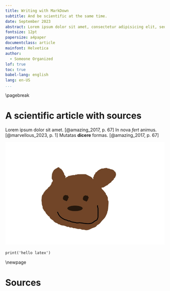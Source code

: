 ```yaml
---
title: Writing with MarkDown
subtitle: And be scientific at the same time.
date: September 2023
abstract: Lorem ipsum dolor sit amet, consectetur adipisicing elit, sed do eiusmod tempor incididunt ut labore et dolore magna aliqua. Ut enimad minim veniam, quis nostrud exercitation ullamco laboris nisi ut aliquip ex ea commodo consequat. Duis aute irure dolor in reprehenderit in voluptate velit esse cillum dolore eu fugiat nulla pariatur. Excepteur sint occaecat cupidatat non proident, sunt in culpa qui officia deserunt mollit anim id est laborum.
fontsize: 12pt
papersize: a4paper
documentclass: article
mainfont: Helvetica
author:
  - Someone Organized
lof: true
toc: true
babel-lang: english
lang: en-US
...
```


\pagebreak

A scientific article with sources
=================================

Lorem ipsum dolor sit amet. [@amazing_2017, p. 67]
In nova *fert* animus. [@marvellous_2023, p. 1]
Mutatas **dicere** formas. [@amazing_2017, p. 67]

![A cute bear. So cute.](bear.jpg)


```
print('hello latex')
```




\newpage

# Sources

